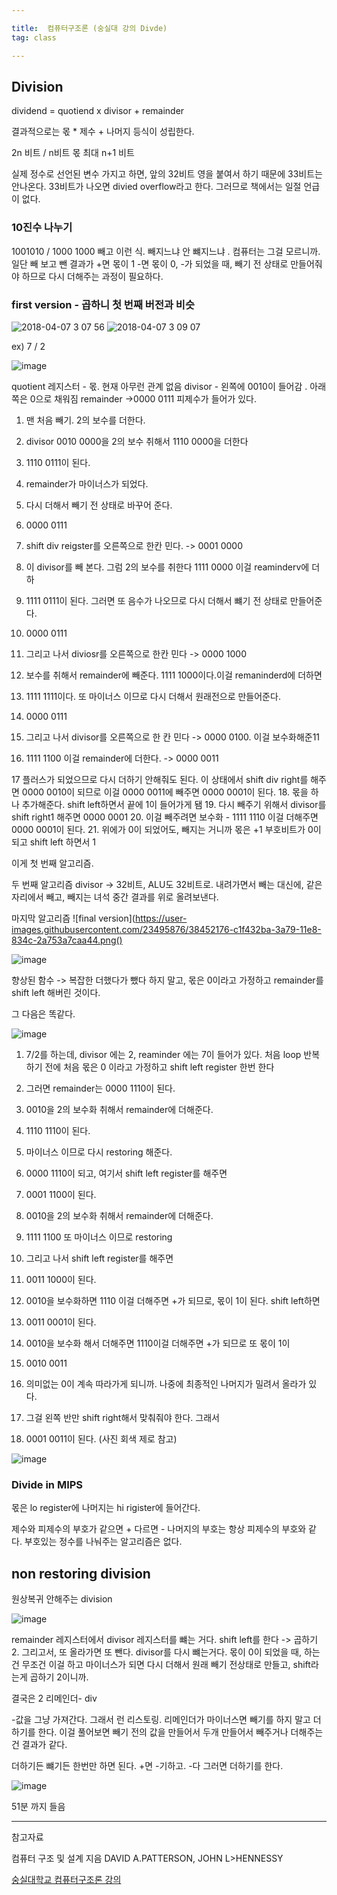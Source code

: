 ```yaml
---

title:  컴퓨터구조론 (숭실대 강의 Divde)
tag: class 

---
```


## Division

dividend = quotiend x divisor + remainder

결과적으로는 몫 * 제수 + 나머지 등식이 성립한다.

2n 비트 / n비트 몫 최대 n+1 비트

실제 정수로 선언된 변수 가지고 하면, 앞의 32비트 영을 붙여서 하기 때문에 33비트는 안나온다. 33비트가 나오면 divied overflow라고 한다.
그러므로 책에서는 일절 언급이 없다.

### 10진수 나누기

1001010 / 1000 
1000 빼고 이런 식.
빼지느냐 안 뺴지느냐 .
컴퓨터는 그걸 모르니까. 일단 빼 보고 뺀 결과가 +면 몫이 1
-면 몫이 0, -가 되었을 때, 빼기 전 상태로 만들어줘야 하므로 다시 더해주는 과정이 필요하다.

### first version - 곱하니 첫 번째 버전과 비슷

![2018-04-07 3 07 56](https://user-images.githubusercontent.com/23495876/38452014-af66b05e-3a75-11e8-9a4d-5d5773c9cd21.png)
![2018-04-07 3 09 07](https://user-images.githubusercontent.com/23495876/38452015-af92615e-3a75-11e8-9834-00a45ebe205d.png)

ex) 7 / 2

![image](https://user-images.githubusercontent.com/23495876/38452037-2086b5fe-3a76-11e8-845d-a21eca9cdc1d.png)

quotient 레지스터 - 몫. 현재 아무런 관계 없음
divisor - 왼쪽에 0010이 들어감 . 아래쪽은 0으로 채워짐
remainder ->0000 0111 피제수가 들어가 있다.

1. 맨 처음 빼기. 2의 보수를 더한다.
2. divisor 0010 0000을 2의 보수 취해서 1110 0000을 더한다
3. 1110 0111이 된다.
4. remainder가 마이너스가 되었다.
5. 다시 더해서 빼기 전 상태로 바꾸어 준다.
6. 0000 0111
7. shift div reigster를 오른쪽으로 한칸 민다. -> 0001 0000

8. 이 divisor를 빼 본다. 그럼 2의 보수를 취한다 1111 0000 이걸 reaminderv에 더하
9. 1111 0111이 된다. 그러면 또 음수가 나오므로 다시 더해서 뺴기 전 상태로 만들어준다.

10. 0000 0111
11. 그리고 나서 diviosr를 오른쪽으로 한칸 민다 -> 0000 1000
12. 보수를 취해서 remainder에 빼준다. 1111 1000이다.이걸 remaninderd에 더하면  
13. 1111 1111이다. 또 마이너스 이므로 다시 더해서 원래전으로 만들어준다.
14. 0000 0111 
15. 그리고 나서 divisor를 오른쪽으로 한 칸 민다 -> 0000 0100. 이걸 보수화해준11
16. 1111 1100 이걸 remainder에 더한다. -> 0000 0011

17  플러스가 되었으므로 다시 더하기 안해줘도 된다. 이 상태에서 shift div right를 해주면 0000 0010이 되므로 이걸 0000 0011에 빼주면
0000 0001이 된다.
18. 몫을 하나 추가해준다. shift left하면서 끝에 1이 들어가게 됌
19. 다시 빼주기 위해서 divisor를 shift right1 해주면 0000 0001
20. 이걸 빼주려면 보수화 - 1111 1110 이걸 더해주면 0000 0001이 된다.
21. 위에가 0이 되었어도, 빼지는 거니까 몫은 +1 부호비트가 0이 되고 shift left 하면서 1

이게 첫 번째 알고리즘.

두 번째 알고리즘
divisor -> 32비트, ALU도 32비트로.
내려가면서 빼는 대신에, 같은 자리에서 빼고, 빼지는 녀석 중간 결과를 위로 올려보낸다.

마지막 알고리즘
![final version](https://user-images.githubusercontent.com/23495876/38452176-c1f432ba-3a79-11e8-834c-2a753a7caa44.png()

![image](https://user-images.githubusercontent.com/23495876/38452185-ec9d021c-3a79-11e8-9a08-fd426ba66f34.png)

향상된 함수 -> 복잡한 더했다가 뺐다 하지 말고, 몫은 0이라고 가정하고 remainder를 shift left 해버린 것이다. 

그 다음은 똑같다. 


![image](https://user-images.githubusercontent.com/23495876/38452205-671341b4-3a7a-11e8-85a9-fd03c84d015b.png)

1. 7/2를 하는데, divisor 에는 2, reaminder 에는 7이 들어가 있다.
처음 loop 반복하기 전에 처음 몫은 0 이라고 가정하고 shift left register 한번 한다

2. 그러면 remainder는 0000 1110이 된다.
3. 0010을 2의 보수화 취해서 remainder에 더해준다.
4. 1110 1110이 된다. 
5. 마이너스 이므로 다시 restoring 해준다.
6. 0000 1110이 되고, 여기서 shift left register를 해주면
7. 0001 1100이 된다.
8. 0010을 2의 보수화 취해서 remainder에 더해준다.
9. 1111 1100 또 마이너스 이므로  restoring
10. 그리고 나서 shift left register를 해주면 
11. 0011 1000이 된다.
12. 0010을 보수화하면 1110 이걸 더해주면 +가 되므로, 몫이 1이 된다. shift left하면
13. 0011 0001이 된다. 
14. 0010을 보수화 해서 더해주면 1110이걸 더해주면 +가 되므로 또 몫이 1이
15. 0010 0011 
16. 의미없는 0이 계속 따라가게 되니까. 나중에 최종적인 나머지가 밀려서 올라가 있다.
17. 그걸 왼쪽 반만 shift right해서 맞춰줘야 한다. 그래서 
18. 0001 0011이 된다. (사진 회색 제로 참고)

![image](https://user-images.githubusercontent.com/23495876/38452288-06548b42-3a7c-11e8-997d-6b1f5de8cbdb.png)

### Divide in MIPS 

몫은 lo register에
나머지는 hi rigister에 들어간다.

제수와 피제수의 부호가 같으면 + 다르면 - 
나머지의 부호는 항상 피제수의 부호와 같다. 
부호있는 정수를 나눠주는 알고리즘은 없다. 

## non restoring division 
원상복귀 안해주는 division

![image](https://user-images.githubusercontent.com/23495876/38452321-dee748e6-3a7c-11e8-9908-4ba5942fa5d2.png)

remainder 레지스터에서 divisor 레지스터를 뺴는 거다.
shift left를 한다 -> 곱하기 2.
그리고서, 또 올라가면 또 뺀다. divisor를 다시 뺴는거다.
몫이 0이 되었을 때, 하는 건 무조건 이걸 하고 마이너스가 되면 다시 더해서 원래 빼기 전상태로 만들고, shift라는게 곱하기 2이니까. 

결국은 2 리메인더- div

-값을 그냥 가져간다. 그래서 런 리스토링. 
리메인더가 마이너스면 빼기를 하지 말고 더하기를 한다. 
이걸 풀어보면 빼기 전의 값을 만들어서 두개 만들어서 빼주거나 더해주는건 결과가 같다.

더하기든 뺴기든 한번만 하면 된다. 
+면 -기하고. -다 그러면 더하기를 한다.

![image](https://user-images.githubusercontent.com/23495876/38452543-3b6ead8a-3a81-11e8-8244-571bb4d9de4d.png)

51분 까지 들음






---
 
참고자료 


컴퓨터 구조 및 설계 지음 DAVID A.PATTERSON, JOHN L>HENNESSY 

[숭실대학교 컴퓨터구조론 강의](http://www.kocw.net/home/search/kemView.do?kemId=998138)
